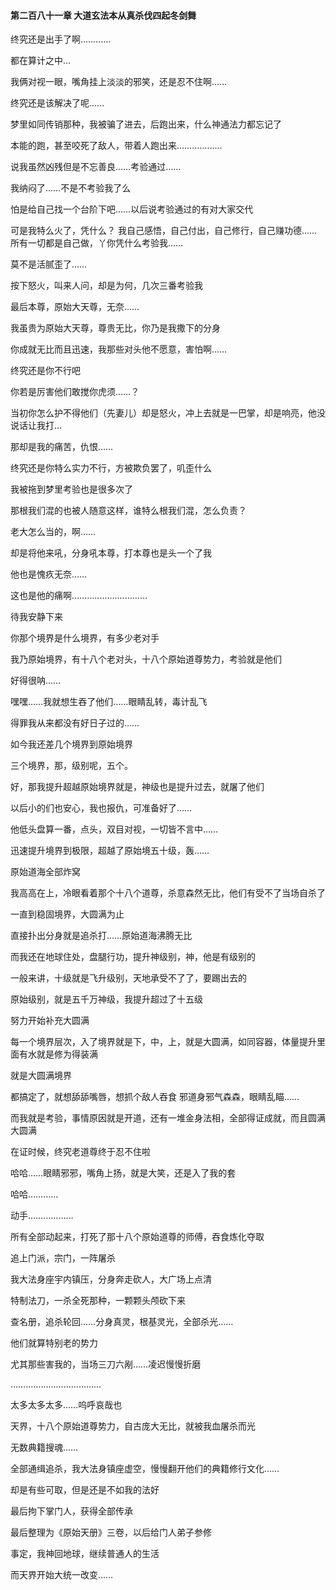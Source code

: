 #### 第二百八十一章 大道玄法本从真杀伐四起冬剑舞

终究还是出手了啊…………

都在算计之中…

我俩对视一眼，嘴角挂上淡淡的邪笑，还是忍不住啊……

终究还是该解决了呢……

梦里如同传销那种，我被骗了进去，后跑出来，什么神通法力都忘记了

本能的跑，甚至咬死了敌人，带着人跑出来………………

说我虽然凶残但是不忘善良……考验通过……

我纳闷了……不是不考验我了么

怕是给自己找一个台阶下吧……以后说考验通过的有对大家交代

可是我特么火了，凭什么？
我自己感悟，自己付出，自己修行，自己赚功德……所有一切都是自己做，丫你凭什么考验我……

莫不是活腻歪了……

按下怒火，叫来人问，却是为何，几次三番考验我

最后本尊，原始大天尊，无奈……

我虽贵为原始大天尊，尊贵无比，你乃是我撒下的分身

你成就无比而且迅速，我那些对头他不愿意，害怕啊……

终究还是你不行吧

你若是厉害他们敢搅你虎须……？

当初你怎么护不得他们（先妻儿）却是怒火，冲上去就是一巴掌，却是响亮，他没说话让我打…

那却是我的痛苦，仇恨……

终究还是你特么实力不行，方被欺负罢了，叽歪什么

我被拖到梦里考验也是很多次了

那根我们混的也被人随意这样，谁特么根我们混，怎么负责？

老大怎么当的，啊……

却是将他来吼，分身吼本尊，打本尊也是头一个了我

他也是愧疚无奈……

这也是他的痛啊…………………………

待我安静下来

你那个境界是什么境界，有多少老对手

我乃原始境界，有十八个老对头，十八个原始道尊势力，考验就是他们

好得很呐……

嘿嘿……我就想生吞了他们……眼睛乱转，毒计乱飞

得罪我从来都没有好日子过的……

如今我还差几个境界到原始境界

三个境界，那，级别呢，五个。

好，那我提升超越原始境界就是，神级也是提升过去，就屠了他们

以后小的们也安心，我也报仇，可准备好了……

他低头盘算一番，点头，双目对视，一切皆不言中……

迅速提升境界到极限，超越了原始境五十级，轰……

原始道海全部炸窝

我高高在上，冷眼看着那个十八个道尊，杀意森然无比，他们有受不了当场自杀了

一直到稳固境界，大圆满为止

直接扑出分身就是追杀打……原始道海沸腾无比

而我还在地球住处，盘腿行功，提升神级别，神，他是有级别的

一般来讲，十级就是飞升级别，天地承受不了了，要踢出去的

原始级别，就是五千万神级，我提升超过了十五级

努力开始补充大圆满

每一个境界层次，入了境界就是下，中，上，就是大圆满，如同容器，体量提升里面有水就是修为得装满

就是大圆满境界

都搞定了，就想舔舔嘴唇，想抓个敌人吞食
邪道身邪气森森，眼睛乱瞄……

而我就是考验，事情原因就是开道，还有一堆金身法相，全部得证成就，而且圆满大圆满

在证时候，终究老道尊终于忍不住啦

哈哈……眼睛邪邪，嘴角上扬，就是大笑，还是入了我的套

哈哈…………

动手………………

所有全部动起来，打死了那十八个原始道尊的师傅，吞食炼化夺取

追上门派，宗门，一阵屠杀

我大法身座宇内镇压，分身奔走砍人，大广场上点清

特制法刀，一杀全死那种，一颗颗头颅砍下来

查名册，追杀轮回……分身真灵，根基灵光，全部杀光……

他们就算特别老的势力

尤其那些害我的，当场三刀六剐……凌迟慢慢折磨

………………………………

太多太多太多……呜呼哀哉也

天界，十八个原始道尊势力，自古庞大无比，就被我血屠杀而光

无数典籍搜魂……

全部通缉追杀，我大法身镇座虚空，慢慢翻开他们的典籍修行文化……

却是有些可取，但是还是不如我的法好

最后拘下掌门人，获得全部传承

最后整理为《原始天册》三卷，以后给门人弟子参修

事定，我神回地球，继续普通人的生活

而天界开始大统一改变……

